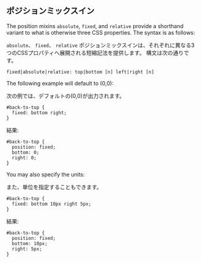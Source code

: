 ## ポジションミックスイン

The position mixins `absolute`, `fixed`, and `relative` provide a shorthand variant to what is otherwise three CSS properties. The syntax is as follows:

`absolute`、 `fixed`、 `relative` ポジションミックスインは、それぞれに異なる3つのCSSプロパティへ展開される短縮記法を提供します。
構文は次の通りです。

````
fixed|absolute|relative: top|bottom [n] left|right [n]
````

The following example will default to (0,0):

次の例では、デフォルトの(0,0)が出力されます。

````      
#back-to-top {
  fixed: bottom right;
}
````

結果:

````
#back-to-top {
  position: fixed;
  bottom: 0;
  right: 0;
}
````

You may also specify the units:

また、単位を指定することもできます。

````
#back-to-top {
  fixed: bottom 10px right 5px;
}
````

結果:
      
````
#back-to-top {
  position: fixed;
  bottom: 10px;
  right: 5px;
}
````    
